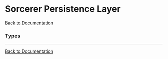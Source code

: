 # Sorcerer Persistence Layer

[Back to Documentation](README.md)

### Types

---
[Back to Documentation](README.md)